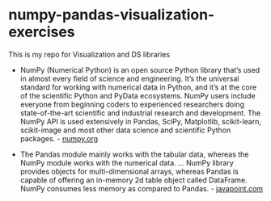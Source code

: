 # numpy-pandas-visualization-exercises
This is my repo for Visualization and DS libraries

- NumPy (Numerical Python) is an open source Python library that’s used in almost every field of science and engineering. It’s the universal standard for working with numerical data in Python, and it’s at the core of the scientific Python and PyData ecosystems. NumPy users include everyone from beginning coders to experienced researchers doing state-of-the-art scientific and industrial research and development. The NumPy API is used extensively in Pandas, SciPy, Matplotlib, scikit-learn, scikit-image and most other data science and scientific Python packages. - [numpy.org](https://numpy.org/doc/stable/user/absolute_beginners.html)

- The Pandas module mainly works with the tabular data, whereas the NumPy module works with the numerical data. ... NumPy library provides objects for multi-dimensional arrays, whereas Pandas is capable of offering an in-memory 2d table object called DataFrame. NumPy consumes less memory as compared to Pandas. - [javapoint.com](https://www.javatpoint.com/pandas-vs-numpy)
